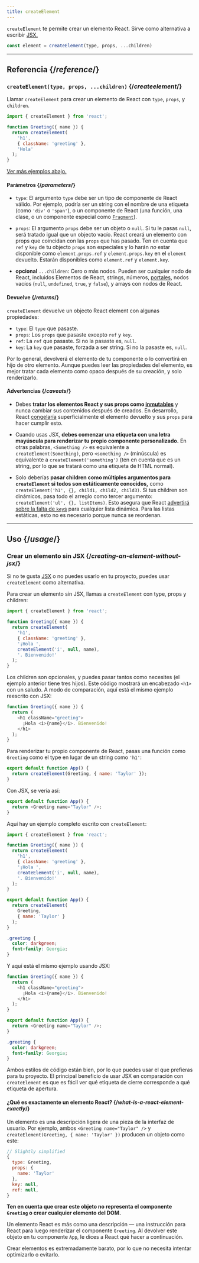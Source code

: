 ```yaml
---
title: createElement
---
```


<Intro>

`createElement` te permite crear un elemento React. Sirve como alternativa a escribir [JSX.](/learn/writing-markup-with-jsx)

```js
const element = createElement(type, props, ...children)
```

</Intro>

<InlineToc />

---

## Referencia {/*reference*/}

### `createElement(type, props, ...children)` {/*createelement*/}

Llamar `createElement` para crear un elemento de React con `type`, `props`, y `children`.

```js
import { createElement } from 'react';

function Greeting({ name }) {
  return createElement(
    'h1',
    { className: 'greeting' },
    'Hola'
  );
}
```

[Ver más ejemplos abajo.](#usage)

#### Parámetros {/*parameters*/}

* `type`: El argumento `type` debe ser un tipo de componente de React válido. Por ejemplo, podría ser un string con el nombre de una etiqueta (como `'div'` o `'span'`), o un componente de React (una función, una clase, o un componente especial como [`Fragment`](/reference/react/Fragment)).

* `props`: El argumento `props` debe ser un objeto o `null`. Si tu le pasas `null`, será tratado igual que un objecto vacío. React creará un elemento con props que coincidan con las `props` que has pasado. Ten en cuenta que `ref` y `key` de tu objecto `props` son especiales y lo harán *no* estar disponible como `element.props.ref` y `element.props.key` en el `element` devuelto. Estarán disponibles como `element.ref` y `element.key`.

* **opcional** `...children`: Cero o más nodos. Pueden ser cualquier nodo de React, incluidos Elementos de React, strings, números, [portales](/reference/react-dom/createPortal), nodos vacíos (`null`, `undefined`, `true`, y `false`), y arrays con nodos de React.

#### Devuelve {/*returns*/}

`createElement` devuelve un objecto React element con algunas propiedades:

* `type`: El `type` que pasaste.
* `props`: Los `props` que pasaste excepto `ref` y `key`.
* `ref`: La `ref` que pasaste. Si no la pasaste es, `null`.
* `key`: La `key` que pasaste, forzada a ser string. Si no la pasaste es, `null`.

Por lo general, devolverá el elemento de tu componente o lo convertirá en hijo de otro elemento. Aunque puedes leer las propiedades del elemento, es mejor tratar cada elemento como opaco después de su creación, y solo renderizarlo.

#### Advertencias {/*caveats*/}

* Debes **tratar los elementos React y sus props como [inmutables](https://es.wikipedia.org/wiki/Objeto_inmutable)** y nunca cambiar sus contenidos después de creados. En desarrollo, React [congelaría](https://developer.mozilla.org/es/docs/Web/JavaScript/Reference/Global_Objects/Object/freeze) superficialmente el elemento devuelto y sus `props` para hacer cumplir esto.

* Cuando usas JSX, **debes comenzar una etiqueta con una letra mayúscula para renderizar tu propio componente personalizado.** En otras palabras, `<Something />` es equivalente a `createElement(Something)`, pero `<something />` (minúscula) es equivalente a `createElement('something')` (ten en cuenta que es un string, por lo que se tratará como una etiqueta de HTML normal).

* Solo deberías **pasar children como múltiples argumentos para `createElement` si todos son estáticamente conocidos,** como `createElement('h1', {}, child1, child2, child3)`. Si tus children son dinámicos, pasa todo el arreglo como tercer argumento: `createElement('ul', {}, listItems)`. Esto asegura que React [advertirá sobre la falta de `key`s](/learn/rendering-lists#keeping-list-items-in-order-with-key) para cualquier lista dinámica. Para las listas estáticas, esto no es necesario porque nunca se reordenan.

---

## Uso {/*usage*/}

### Crear un elemento sin JSX {/*creating-an-element-without-jsx*/}

Si no te gusta [JSX](/learn/writing-markup-with-jsx) o no puedes usarlo en tu proyecto, puedes usar `createElement` como alternativa.

Para crear un elemento sin JSX, llamas a `createElement` con <CodeStep step={1}>type</CodeStep>, <CodeStep step={2}>props</CodeStep> y <CodeStep step={3}>children</CodeStep>:

```js [[1, 5, "'h1'"], [2, 6, "{ className: 'greeting' }"], [3, 7, "'¡Hola ',"], [3, 8, "createElement('i', null, name),"], [3, 9, "'. Bienvenido!'"]]
import { createElement } from 'react';

function Greeting({ name }) {
  return createElement(
    'h1',
    { className: 'greeting' },
    '¡Hola ',
    createElement('i', null, name),
    '. Bienvenido!'
  );
}
```

Los <CodeStep step={3}>children</CodeStep> son opcionales, y puedes pasar tantos como necesites (el ejemplo anterior tiene tres hijos). Este código mostrará un encabezado `<h1>` con un saludo. A modo de comparación, aquí está el mismo ejemplo reescrito con JSX:

```js [[1, 3, "h1"], [2, 3, "className=\\"greeting\\""], [3, 4, "¡Hola <i>{name}</i>. Bienvenido!"], [1, 5, "h1"]]
function Greeting({ name }) {
  return (
    <h1 className="greeting">
      ¡Hola <i>{name}</i>. Bienvenido!
    </h1>
  );
}
```

Para renderizar tu propio componente de React, pasas una función como `Greeting` como el <CodeStep step={1}>type</CodeStep> en lugar de un string como `'h1'`:

```js [[1, 2, "Greeting"], [2, 2, "{ name: 'Taylor' }"]]
export default function App() {
  return createElement(Greeting, { name: 'Taylor' });
}
```

Con JSX, se vería así:

```js [[1, 2, "Greeting"], [2, 2, "name=\\"Taylor\\""]]
export default function App() {
  return <Greeting name="Taylor" />;
}
```

Aquí hay un ejemplo completo escrito con `createElement`:

<Sandpack>

```js
import { createElement } from 'react';

function Greeting({ name }) {
  return createElement(
    'h1',
    { className: 'greeting' },
    '¡Hola ',
    createElement('i', null, name),
    '. Bienvenido!'
  );
}

export default function App() {
  return createElement(
    Greeting,
    { name: 'Taylor' }
  );
}
```

```css
.greeting {
  color: darkgreen;
  font-family: Georgia;
}
```

</Sandpack>

Y aquí está el mismo ejemplo usando JSX:

<Sandpack>

```js
function Greeting({ name }) {
  return (
    <h1 className="greeting">
      ¡Hola <i>{name}</i>. Bienvenido!
    </h1>
  );
}

export default function App() {
  return <Greeting name="Taylor" />;
}
```

```css
.greeting {
  color: darkgreen;
  font-family: Georgia;
}
```

</Sandpack>

Ambos estilos de código están bien, por lo que puedes usar el que prefieras para tu proyecto. El principal beneficio de usar JSX en comparación con `createElement` es que es fácil ver qué etiqueta de cierre corresponde a qué etiqueta de apertura.

<DeepDive>

#### ¿Qué es exactamente un elemento React? {/*what-is-a-react-element-exactly*/}

Un elemento es una descripción ligera de una pieza de la interfaz de usuario. Por ejemplo, ambos `<Greeting name="Taylor" />` y `createElement(Greeting, { name: 'Taylor' })` producen un objeto como este:

```js
// Slightly simplified
{
  type: Greeting,
  props: {
    name: 'Taylor'
  },
  key: null,
  ref: null,
}
```

**Ten en cuenta que crear este objeto no representa el componente `Greeting` o crear cualquier elemento del DOM.**

Un elemento React es más como una descripción — una instrucción para React para luego renderizar el componente `Greeting`. Al devolver este objeto en tu componente `App`, le dices a React qué hacer a continuación.

Crear elementos es extremadamente barato, por lo que no necesita intentar optimizarlo o evitarlo.

</DeepDive>
